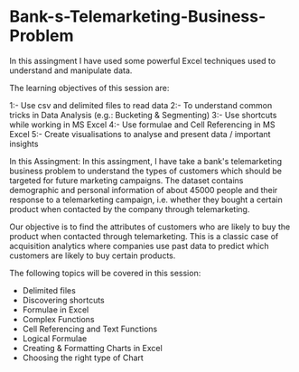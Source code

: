 # Bank-s-Telemarketing-Business-Problem
In this assingment I have used some powerful Excel techniques used to understand and manipulate data. 

The learning objectives of this session are:

1:- Use csv and delimited files to read data
2:- To understand common tricks in Data Analysis (e.g.: Bucketing & Segmenting)
3:- Use shortcuts while working in MS Excel
4:- Use formulae and Cell Referencing in MS Excel
5:- Create visualisations to analyse and present data / important insights 

In this Assingment:
In this assingment, I have take a bank's telemarketing business problem to understand the types of customers which should be targeted for future marketing campaigns. The dataset contains demographic and personal information of about 45000 people and their response to a telemarketing campaign, i.e. whether they bought a certain product when contacted by the company through telemarketing. 

 

Our objective is to find the attributes of customers who are likely to buy the product when contacted through telemarketing. This is a classic case of acquisition analytics where companies use past data to predict which customers are likely to buy certain products.   

 

The following topics will be covered in this session:

* Delimited files
* Discovering shortcuts
* Formulae in Excel
* Complex Functions
* Cell Referencing and Text Functions
* Logical Formulae
* Creating & Formatting Charts in Excel
* Choosing the right type of Chart
